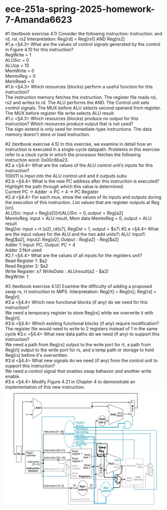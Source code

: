 # ece-251a-spring-2025-homework-7-Amanda6623


#1 (textbook exercise 4.1)
Consider the following instruction:
Instruction: and rd, rsl, rs2
Interpretation: Reg[rd] = Reg[rs1] AND Reg[rs2]\
#1.a <§4.3> What are the values of control signals generated by the control in Figure 4.10 for this instruction?\
RegWrite = 1\
ALUSrc = 0\
ALUop = 10\
MemWrite = 0\
MemtoReg = 0\
MemRead = 0\
#1.b <§4.3> Which resources (blocks) perform a useful function for this instruction?\
The instruction memory fetches the instruction. The register file reads rsl, rs2 and writes to rd. The ALU performs the AND. The Control unit sets control signals. The MUX before ALU selects second operand from register. The MUX before register file write selects ALU result.\
#1.c <§4.3> Which resources (blocks) produce no output for this instruction? Which resources produce output that is not used?\
The sign-extend is only used for immediate-type instructions. The data memory doesn't store or load instruction.

#2 (textbook exercise 4.5)
In this exercise, we examine in detail how an instruction is executed in a single-cycle datapath. Problems in this exercise refer to a clock cycle in which the processor fetches the following instruction word: 0x00c6ba23.\
#2.a <§4.4> What are the values of the ALU control unit’s inputs for this instruction?\
100011 is input into the ALU control unit and it outputs subu\
#2.b <§4.4> What is the new PC address after this instruction is executed? Highlight the path through which this value is determined.\
Current PC -> Adder -> PC + 4 -> PC Register\
#2.d <§4.4> For each mux, show the values of its inputs and outputs during the execution of this instruction. List values that are register outputs at Reg [xn].\
ALUSrc: input = Reg[$a2] (rt) ALUSrc = 0, output = Reg[$a2]\
MemtoReg: input = ALU result, Mem data MemtoReg = 0, output = ALU result\
RegDst: input = rt ($a2), rd ($s7), RegDst = 1, output = $s7\
#2.e  <§4.4> What are the input values for the ALU and the two add units?\
ALU: Input1: Reg[$a2], Input2: Reg[$a2], Output: Reg[$a2] - Reg[$a2]\
Adder 1: Input: PC, Output: PC + 4\
Adder 2:Not used\
#2.f  <§4.4> What are the values of all inputs for the registers unit?\
Read Register 1: $a2\
Read Register 2: $a2\
Write Register: $s7\
Write Data: ALU result ($a2 - $a2)\
RegWrite: 1

#3 (textbook exercise 4.12)
Examine the difficulty of adding a proposed swap rs, rt instruction to MIPS.
Interpretation: Reg[rt] = Reg[rs]; Reg[rs] = Reg[rt]\
#3.a <§4.4> Which new functional blocks (if any) do we need for this instruction?\
We need a temporary register to store Reg[rs] while we overwrite it with Reg[rt].\
#3.b <§4.4> Which existing functional blocks (if any) require modification?\
The register file would need to write to 2 registers instead of 1 in the same cycle
#3.c <§4.4> What new data paths do we need (if any) to support this instruction?\
We need a path from Reg[rs] output to the write port for rt, a path from Reg[rt] output to the write port for rs, and a temp path or storage to hold Reg[rs] before it's overwritten.\
#3.d <§4.4> What new signals do we need (if any) from the control unit to support this instruction?\
We need a control signal that enables swap behavior and another write enable.\
#3.e <§4.4> Modify Figure 4.21 in Chapter 4 to demonstrate an implementation of this new instruction.\
![text](diagram.jpg)